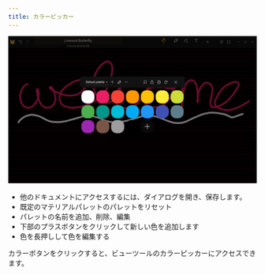 ```yaml
---
title: カラーピッカー
---
```


![Color picker](color_picker.png)

- 他のドキュメントにアクセスするには、ダイアログを開き、保存します。
- 既定のマテリアルパレットのパレットをリセット
- パレットの名前を追加、削除、編集
- 下部のプラスボタンをクリックして新しい色を追加します
- 色を長押しして色を編集する

カラーボタンをクリックすると、ビューツールのカラーピッカーにアクセスできます。
